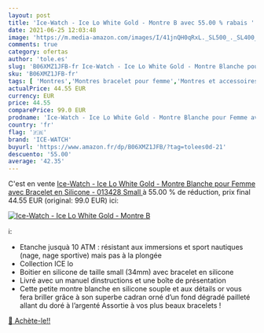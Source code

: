```yaml
---
layout: post
title: 'Ice-Watch - Ice Lo White Gold - Montre B avec 55.00 % rabais '
date: 2021-06-25 12:03:48
image: 'https://m.media-amazon.com/images/I/41jnQH0qRxL._SL500_._SL400_.jpg'
comments: true
category: ofertas
author: 'tole.es'
slug: 'B06XMZ1JFB-fr Ice-Watch - Ice Lo White Gold - Montre Blanche pour Femme...'
sku: 'B06XMZ1JFB-fr'
tags: [ 'Montres','Montres bracelet pour femme','Montres et accessoires','Montres femme','ice-watch', ]
actualPrice: 44.55 EUR
currency: EUR
price: 44.55
comparePrice: 99.0 EUR
prodname: 'Ice-Watch - Ice Lo White Gold - Montre Blanche pour Femme avec Bracelet en Silicone - 013428  Small '
country: 'fr'
flag: '🇫🇷'
brand: 'ICE-WATCH'
buyurl: 'https://www.amazon.fr/dp/B06XMZ1JFB/?tag=tolees0d-21'
descuento: '55.00'
average: '42.35'
---
```


C'est en vente [Ice-Watch - Ice Lo White Gold - Montre Blanche pour Femme avec Bracelet en Silicone - 013428  Small ](https://www.amazon.fr/dp/B06XMZ1JFB/?tag=tolees0d-21)  à  55.00 % de réduction, prix final  44.55 EUR (original: 99.0 EUR) ici:

[![Ice-Watch - Ice Lo White Gold - Montre B](https://m.media-amazon.com/images/I/41jnQH0qRxL._SL500_._SL400_.jpg)](https://www.amazon.fr/dp/B06XMZ1JFB/?tag=tolees0d-21)

ℹ️:

- Etanche jusquà 10 ATM : résistant aux immersions et sport nautiques (nage, nage sportive) mais pas à la plongée
- Collection ICE lo
- Boitier en silicone de taille small (34mm) avec bracelet en silicone
- Livré avec un manuel dinstructions et une boîte de présentation
- Cette petite montre blanche en silicone souple et aux détails or vous fera briller grâce à son superbe cadran orné d’un fond dégradé pailleté allant du doré à l’argenté Assortie à vos plus beaux bracelets !

[🛒 Achète-le!!](https://www.amazon.fr/dp/B06XMZ1JFB/?tag=tolees0d-21)
